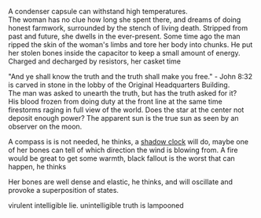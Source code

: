 A condenser capsule can withstand high temperatures.                  
The woman has no clue how long she spent there,
and dreams of doing honest farmwork,
surrounded by the stench of living death.
Stripped from past and future, she dwells in the ever-present. 
Some time ago the man ripped the skin of the woman's limbs and tore her body into chunks. He put her stolen bones inside the capacitor to keep a small amount of energy. 
Charged and decharged by resistors, her casket 
time

"And ye shall know the truth and the truth shall make you free." - John 8:32<br>
is carved in stone in the lobby of the Original Headquarters Building.<br>
The man was asked to unearth the truth, but has the truth asked for it?<br> 
His blood frozen 
from doing duty at the front line 
at the same time firestorms raging in full view of the world. 
Does the star at the center not deposit enough power? 
The apparent sun is the true sun as seen by an observer on the moon.

A compass is is not needed, he thinks, a [shadow clock](https://www.armystudyguide.com/content/army_board_study_guide_topics/land_navigation_map_reading/field-expedient-methods-of-determining-direction.shtml) will do, maybe one of her bones can tell of which direction the wind is blowing from. 
A fire would be great to get some warmth, 
black fallout is the worst that can happen, he thinks 

Her bones are well dense and elastic, he thinks, and will oscillate and provoke a superposition of states.


virulent intelligible lie. 
unintelligible truth is lampooned

